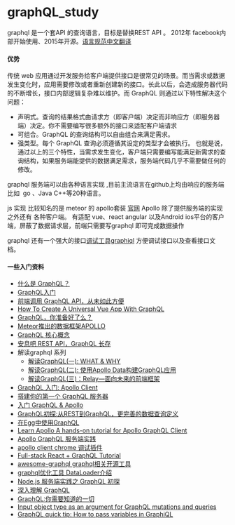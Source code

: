 # graphQL_study
graphql 是一个套API 的查询语言，目标是替换REST API 。
2012年 facebook内部开始使用、2015年开源。[语言规范中文翻译](http://graphql.cn)

#### 优势
传统 web 应用通过开发服务给客户端提供接口是很常见的场景。而当需求或数据发生变化时，应用需要修改或者重新创建新的接口。长此以后，会造成服务器代码的不断增长，接口内部逻辑复杂难以维护。而 GraphQL 则通过以下特性解决这个问题：
* 声明式。查询的结果格式由请求方（即客户端）决定而非响应方（即服务器端）决定。你不需要编写很多额外的接口来适配客户端请求
* 可组合。GraphQL 的查询结构可以自由组合来满足需求。
* 强类型。每个 GraphQL 查询必须遵循其设定的类型才会被执行。
也就是说，通过以上的三个特性，当需求发生变化，客户端只需要编写能满足新需求的查询结构，如果服务端能提供的数据满足需求，服务端代码几乎不需要做任何的修改。



graphql 服务端可以由各种语言实现 ,目前主流语言在github上均由响应的服务端 比如  go 、Java C++等20种语言。

js 实现 比较知名的是 meteor 的 apollo套装 [官网](https://www.apollographql.com/) 
Apollo 除了提供服务端的实现之外还有 各种客户端。 有适配 vue、react angular 以及Android ios平台的客户端，屏蔽了数据请求层，前端只需要写graphql 即可完成数据操作

graphql 还有一个强大的接口[调试工具graphiql](https://github.com/graphql/graphiql) 方便调试接口以及查看接口文档。


#### 一些入门资料

* [什么是 GraphQL？](https://www.zhihu.com/question/264629587/answer/283187920)
* [GraphQL入门](https://segmentfault.com/a/1190000008226927)
* [前端调用 GraphQL API，从未如此方便](https://zhuanlan.zhihu.com/p/33380928)
* [How To Create A Universal Vue App With GraphQL](https://medium.com/@jonaskuiler/how-to-create-a-universal-vue-app-with-graphql-39ce35a07e93)
* [GraphQL，你准备好了么？](https://zhuanlan.zhihu.com/p/23647589)
* [Meteor推出的数据框架APOLLO](http://onetwo.ren/Meteor%E6%8E%A8%E5%87%BA%E7%9A%84%E6%95%B0%E6%8D%AE%E6%A1%86%E6%9E%B6APOLL)
* [GraphQL 核心概念](https://segmentfault.com/a/1190000006132986)
* [安息吧 REST API，GraphQL 长存](http://zcfy.baomitu.com/article/rest-apis-are-rest-in-peace-apis-long-live-graphql-3935.html )
* 解读graphql 系列 
  * [解读GraphQL(一): WHAT & WHY](http://insights.thoughtworkers.org/interpretation-graphql-what-and-why/)
  * [解读GraphQL(二): 使用Apollo Data构建GraphQL应用](http://insights.thoughtworkers.org/interpretation-graphql-what-and-why-2/)
  * [解读GraphQL(三)：Relay—面向未来的前端框架](http://insights.thoughtworkers.org/interpretation-graphql-what-and-why-3/)
* [GraphQL 入门: Apollo Client](https://segmentfault.com/a/1190000008862505)
* [搭建你的第一个 GraphQL 服务器](https://zhuanlan.zhihu.com/p/20468051)
* [入门 GraphQL & Apollo](https://www.aliyun.com/jiaocheng/356236.html)
* [GraphQL初探:从REST到GraphQL，更完善的数据查询定义](https://segmentfault.com/a/1190000005766732)
* [在Egg中使用GraphQL](https://zhuanlan.zhihu.com/p/30604868)
* [Learn Apollo A hands-on tutorial for Apollo GraphQL Client](https://www.learnapollo.com/introduction/get-started)
* [Apollo GraphQL 服务端实践](https://zhuanlan.zhihu.com/p/34219480)
* [apollo client chrome 调试插件](https://github.com/apollographql/apollo-client-devtools)
* [Full-stack React + GraphQL Tutorial](https://dev-blog.apollodata.com/full-stack-react-graphql-tutorial-582ac8d24e3b)
* [awesome-graphql graphql相关开源工具](https://github.com/chentsulin/awesome-graphql)
* [graphql优化工具 DataLoader介绍](https://www.jianshu.com/p/fbd1257116b0)
* [Node.js 服务端实践之 GraphQL 初探](http://taobaofed.org/blog/2015/11/26/graphql-basics-server-implementation/)
* [深入理解 GraphQL](http://taobaofed.org/blog/2016/03/10/graphql-in-depth/)
* [GraphQL:你需要知道的一切](https://juejin.im/post/5ad353986fb9a028c14ae909)
* [Input object type as an argument for GraphQL mutations and queries](https://medium.com/graphql-mastery/json-as-an-argument-for-graphql-mutations-and-queries-3cd06d252a04)
* [GraphQL quick tip: How to pass variables in GraphiQL](https://medium.com/graphql-mastery/graphql-quick-tip-how-to-pass-variables-into-a-mutation-in-graphiql-23ecff4add57)



